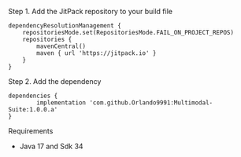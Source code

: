 Step 1. Add the JitPack repository to your build file 

	dependencyResolutionManagement {
		repositoriesMode.set(RepositoriesMode.FAIL_ON_PROJECT_REPOS)
		repositories {
			mavenCentral()
			maven { url 'https://jitpack.io' }
		}
	}

 Step 2. Add the dependency

	dependencies {
	        implementation 'com.github.Orlando9991:Multimodal-Suite:1.0.0.a'
	}

Requirements
- Java 17 and Sdk 34
